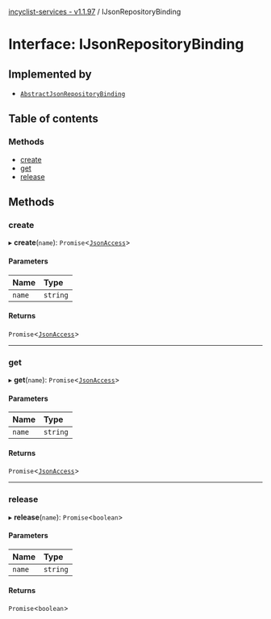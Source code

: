 [incyclist-services - v1.1.97](../README.md) / IJsonRepositoryBinding

# Interface: IJsonRepositoryBinding

## Implemented by

- [`AbstractJsonRepositoryBinding`](../classes/AbstractJsonRepositoryBinding.md)

## Table of contents

### Methods

- [create](IJsonRepositoryBinding.md#create)
- [get](IJsonRepositoryBinding.md#get)
- [release](IJsonRepositoryBinding.md#release)

## Methods

### create

▸ **create**(`name`): `Promise`\<[`JsonAccess`](../README.md#jsonaccess)\>

#### Parameters

| Name | Type |
| :------ | :------ |
| `name` | `string` |

#### Returns

`Promise`\<[`JsonAccess`](../README.md#jsonaccess)\>

___

### get

▸ **get**(`name`): `Promise`\<[`JsonAccess`](../README.md#jsonaccess)\>

#### Parameters

| Name | Type |
| :------ | :------ |
| `name` | `string` |

#### Returns

`Promise`\<[`JsonAccess`](../README.md#jsonaccess)\>

___

### release

▸ **release**(`name`): `Promise`\<`boolean`\>

#### Parameters

| Name | Type |
| :------ | :------ |
| `name` | `string` |

#### Returns

`Promise`\<`boolean`\>
